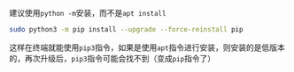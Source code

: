 建议使用`python -m`安装，而不是`apt install`

```bash
sudo python3 -m pip install --upgrade --force-reinstall pip
```

这样在终端就能使用`pip3`指令，如果是使用`apt`指令进行安装，则安装的是低版本的，再次升级后，`pip3`指令可能会找不到（变成`pip`指令了）